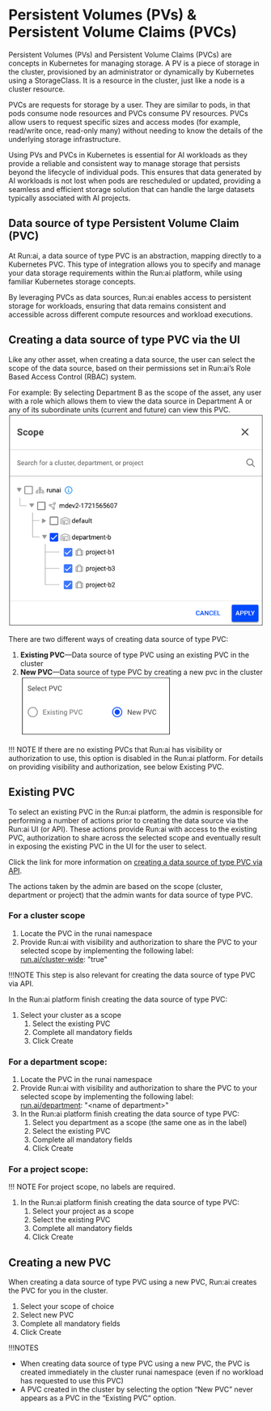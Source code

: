 # Persistent Volumes (PVs) & Persistent Volume Claims (PVCs)

Persistent Volumes (PVs) and Persistent Volume Claims (PVCs) are concepts in Kubernetes for managing storage. A PV is a piece of storage in the cluster, provisioned by an administrator or dynamically by Kubernetes using a StorageClass. It is a resource in the cluster, just like a node is a cluster resource. 

PVCs are requests for storage by a user. They are similar to pods, in that pods consume node resources and PVCs consume PV resources. PVCs allow users to request specific sizes and access modes (for example, read/write once, read-only many) without needing to know the details of the underlying storage infrastructure.

Using PVs and PVCs in Kubernetes is essential for AI workloads as they provide a reliable and consistent way to manage storage that persists beyond the lifecycle of individual pods. This ensures that data generated by AI workloads is not lost when pods are rescheduled or updated, providing a seamless and efficient storage solution that can handle the large datasets typically associated with AI projects.

## Data source of type Persistent Volume Claim (PVC)

At Run:ai, a data source of type PVC is an abstraction, mapping directly to a Kubernetes PVC. This type of integration allows you to specify and manage your data storage requirements within the Run:ai platform, while using familiar Kubernetes storage concepts. 

By leveraging PVCs as data sources, Run:ai enables access to persistent storage for workloads, ensuring that data remains consistent and accessible across different compute resources and workload executions.

## Creating a data source of type PVC via the UI

Like any other asset, when creating a data source, the user can select the scope of the data source, based on their permissions set in Run:ai’s Role Based Access Control (RBAC) system.

For example: By selecting Department B as the scope of the asset, any user with a role which allows them to view the data source in Department A or any of its subordinate units (current and future) can view this PVC.  
![](img/9-scope.png)

There are two different ways of creating data source of type PVC:

1. **Existing PVC**&mdash;Data source of type PVC using an existing PVC in the cluster  
1. **New PVC**&mdash;Data source of type PVC by creating a new pvc in the cluster
![](img/10-pvc.png)

!!! NOTE
    If there are no existing PVCs that Run:ai has visibility or authorization to use, this option is disabled in the Run:ai platform. For details on providing visibility and authorization, see below Existing PVC.

## Existing PVC

To select an existing PVC in the Run:ai platform, the admin is responsible for performing a number of actions prior to creating the data source via the Run:ai UI (or API). These actions provide Run:ai with access to the existing PVC, authorization to share across the selected scope and eventually result in exposing the existing PVC in the UI for the user to select.

Click the link for more information on [creating a data source of type PVC via API](https://envinaclickstaging.staging.run.ai/api/docs\#tag/PVC/operation/create\_pvc\_asset).

The actions taken by the admin are based on the scope (cluster, department or project) that the admin wants for data source of type PVC.

### For a cluster scope

1. Locate the PVC in the runai namespace  
1. Provide Run:ai with visibility and authorization to share the PVC to your selected scope by implementing the following label:  
   [run.ai/cluster-wide](http://run.ai/cluster-wide): "true"

!!!NOTE
   This step is also relevant for creating the data source of type PVC via API.

In the Run:ai platform finish creating the data source of type PVC:

1. Select your cluster as a scope  
   1. Select the existing PVC  
   1. Complete all mandatory fields  
   1. Click Create

### For a department scope:

1. Locate the PVC in the runai namespace  
1. Provide Run:ai with visibility and authorization to share the PVC to your selected scope by implementing the following label:  
   [run.ai/department](http://run.ai/department): "\<name of department\>"  
1. In the Run:ai platform finish creating the data source of type PVC:  
   1. Select you department as a scope (the same one as in the label)  
   1. Select the existing PVC  
   1. Complete all mandatory fields  
   1. Click Create

### For a project scope:

!!! NOTE
    For project scope, no labels are required.

1. In the Run:ai platform finish creating the data source of type PVC:  
   1. Select your project as a scope  
   1. Select the existing PVC  
   1. Complete all mandatory fields  
   1. Click Create

## Creating a new PVC

When creating a data source of type PVC using a new PVC, Run:ai creates the PVC for you in the cluster.

1. Select your scope of choice  
1. Select new PVC  
1. Complete all mandatory fields  
1. Click Create

!!!NOTES
   * When creating data source of type PVC using a new PVC, the PVC is created immediately in the cluster runai namespace (even if no workload has requested to use this PVC)  
   * A PVC created in the cluster by selecting the option “New PVC” never appears as a PVC in the “Existing PVC“ option.